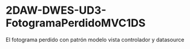 # 2DAW-DWES-UD3-FotogramaPerdidoMVC1DS
El fotograma perdido con patrón modelo vista controlador y datasource
